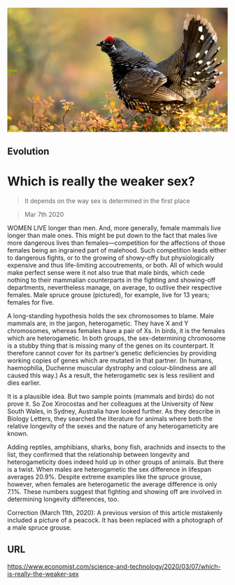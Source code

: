 ![](./images/20200307_STP501_0.jpg)

## Evolution

# Which is really the weaker sex?

> It depends on the way sex is determined in the first place

> Mar 7th 2020

WOMEN LIVE longer than men. And, more generally, female mammals live longer than male ones. This might be put down to the fact that males live more dangerous lives than females—competition for the affections of those females being an ingrained part of malehood. Such competition leads either to dangerous fights, or to the growing of showy-offy but physiologically expensive and thus life-limiting accoutrements, or both. All of which would make perfect sense were it not also true that male birds, which cede nothing to their mammalian counterparts in the fighting and showing-off departments, nevertheless manage, on average, to outlive their respective females. Male spruce grouse (pictured), for example, live for 13 years; females for five.

A long-standing hypothesis holds the sex chromosomes to blame. Male mammals are, in the jargon, heterogametic. They have X and Y chromosomes, whereas females have a pair of Xs. In birds, it is the females which are heterogametic. In both groups, the sex-determining chromosome is a stubby thing that is missing many of the genes on its counterpart. It therefore cannot cover for its partner’s genetic deficiencies by providing working copies of genes which are mutated in that partner. (In humans, haemophilia, Duchenne muscular dystrophy and colour-blindness are all caused this way.) As a result, the heterogametic sex is less resilient and dies earlier.

It is a plausible idea. But two sample points (mammals and birds) do not prove it. So Zoe Xirocostas and her colleagues at the University of New South Wales, in Sydney, Australia have looked further. As they describe in Biology Letters, they searched the literature for animals where both the relative longevity of the sexes and the nature of any heterogameticity are known.

Adding reptiles, amphibians, sharks, bony fish, arachnids and insects to the list, they confirmed that the relationship between longevity and heterogameticity does indeed hold up in other groups of animals. But there is a twist. When males are heterogametic the sex difference in lifespan averages 20.9%. Despite extreme examples like the spruce grouse, however, when females are heterogametic the average difference is only 7.1%. These numbers suggest that fighting and showing off are involved in determining longevity differences, too.

Correction (March 11th, 2020): A previous version of this article mistakenly included a picture of a peacock. It has been replaced with a photograph of a male spruce grouse.

## URL

https://www.economist.com/science-and-technology/2020/03/07/which-is-really-the-weaker-sex
